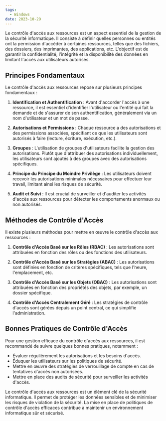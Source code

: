 ```yaml
---
tags:
  - Windows
date: 2023-10-29
---
```


Le contrôle d'accès aux ressources est un aspect essentiel de la gestion de la sécurité informatique. Il consiste à définir quelles personnes ou entités ont la permission d'accéder à certaines ressources, telles que des fichiers, des dossiers, des imprimantes, des applications, etc. L'objectif est de garantir la confidentialité, l'intégrité et la disponibilité des données en limitant l'accès aux utilisateurs autorisés.

## Principes Fondamentaux

Le contrôle d'accès aux ressources repose sur plusieurs principes fondamentaux :

1. **Identification et Authentification** : Avant d'accorder l'accès à une ressource, il est essentiel d'identifier l'utilisateur ou l'entité qui fait la demande et de s'assurer de son authentification, généralement via un nom d'utilisateur et un mot de passe.

2. **Autorisations et Permissions** : Chaque ressource a des autorisations et des permissions associées, spécifiant ce que les utilisateurs sont autorisés à faire (lecture, écriture, exécution, etc.).

3. **Groupes** : L'utilisation de groupes d'utilisateurs facilite la gestion des autorisations. Plutôt que d'attribuer des autorisations individuellement, les utilisateurs sont ajoutés à des groupes avec des autorisations spécifiques.

4. **Principe du Principe du Moindre Privilège** : Les utilisateurs doivent recevoir les autorisations minimales nécessaires pour effectuer leur travail, limitant ainsi les risques de sécurité.

5. **Audit et Suivi** : Il est crucial de surveiller et d'auditer les activités d'accès aux ressources pour détecter les comportements anormaux ou non autorisés.

## Méthodes de Contrôle d'Accès

Il existe plusieurs méthodes pour mettre en œuvre le contrôle d'accès aux ressources :

1. **Contrôle d'Accès Basé sur les Rôles (RBAC)** : Les autorisations sont attribuées en fonction des rôles ou des fonctions des utilisateurs.

2. **Contrôle d'Accès Basé sur les Stratégies (ABAC)** : Les autorisations sont définies en fonction de critères spécifiques, tels que l'heure, l'emplacement, etc.

3. **Contrôle d'Accès Basé sur les Objets (OBAC)** : Les autorisations sont attribuées en fonction des propriétés des objets, par exemple, un dossier spécifique.

4. **Contrôle d'Accès Centralement Géré** : Les stratégies de contrôle d'accès sont gérées depuis un point central, ce qui simplifie l'administration.

## Bonnes Pratiques de Contrôle d'Accès

Pour une gestion efficace du contrôle d'accès aux ressources, il est recommandé de suivre quelques bonnes pratiques, notamment :

- Évaluer régulièrement les autorisations et les besoins d'accès.
- Éduquer les utilisateurs sur les politiques de sécurité.
- Mettre en œuvre des stratégies de verrouillage de compte en cas de tentatives d'accès non autorisées.
- Mettre en place des audits de sécurité pour surveiller les activités d'accès.

Le contrôle d'accès aux ressources est un élément clé de la sécurité informatique. Il permet de protéger les données sensibles et de minimiser les risques de violation de la sécurité. La mise en place de politiques de contrôle d'accès efficaces contribue à maintenir un environnement informatique sûr et sécurisé.
